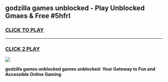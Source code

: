 
## godzilla games unblocked - Play Unblocked Gmaes & Free #5hfrl
<h3>
<a href="https://premium.freeplayer.one?title=godzilla_games_unblocked&ref=03M">CLICK TO PLAY</a></h3>
<hr>

<h3>
<a href="https://premium.freeplayer.one?title=godzilla_games_unblocked&ref=03M">CLICK 2 PLAY</a>
  
</h3>

<a href="https://premium.freeplayer.one?title=godzilla_games_unblocked&ref=03M"><img src="https://clearcache.store/games.png"></a>


**godzilla games unblocked games unblocked: Your Gateway to Fun and Accessible Online Gaming**
